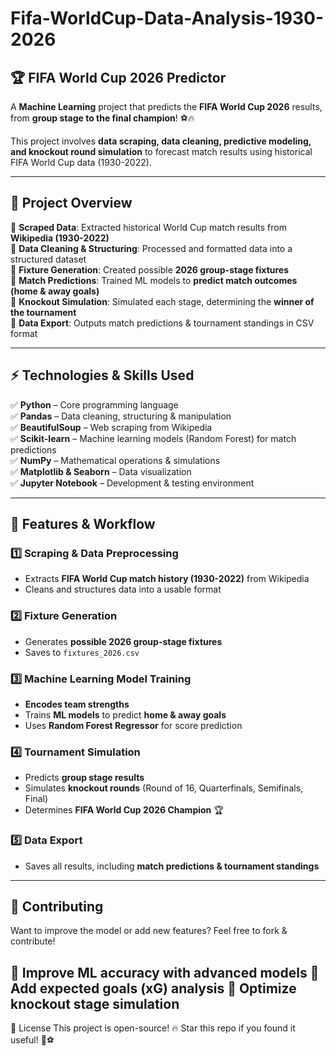 # Fifa-WorldCup-Data-Analysis-1930-2026

## 🏆 FIFA World Cup 2026 Predictor

A **Machine Learning** project that predicts the **FIFA World Cup 2026** results, from **group stage to the final champion**! ⚽🔥  

This project involves **data scraping, data cleaning, predictive modeling, and knockout round simulation** to forecast match results using historical FIFA World Cup data (1930-2022).

---

## 🚀 Project Overview

🔹 **Scraped Data**: Extracted historical World Cup match results from **Wikipedia (1930-2022)**  
🔹 **Data Cleaning & Structuring**: Processed and formatted data into a structured dataset  
🔹 **Fixture Generation**: Created possible **2026 group-stage fixtures**  
🔹 **Match Predictions**: Trained ML models to **predict match outcomes (home & away goals)**  
🔹 **Knockout Simulation**: Simulated each stage, determining the **winner of the tournament**  
🔹 **Data Export**: Outputs match predictions & tournament standings in CSV format  

---

## ⚡ Technologies & Skills Used

✅ **Python** – Core programming language  
✅ **Pandas** – Data cleaning, structuring & manipulation  
✅ **BeautifulSoup** – Web scraping from Wikipedia  
✅ **Scikit-learn** – Machine learning models (Random Forest) for match predictions  
✅ **NumPy** – Mathematical operations & simulations  
✅ **Matplotlib & Seaborn** – Data visualization  
✅ **Jupyter Notebook** – Development & testing environment  

---
## 🎯 Features & Workflow  

### 1️⃣ Scraping & Data Preprocessing  
- Extracts **FIFA World Cup match history (1930-2022)** from Wikipedia  
- Cleans and structures data into a usable format  

### 2️⃣ Fixture Generation  
- Generates **possible 2026 group-stage fixtures**  
- Saves to `fixtures_2026.csv`  

### 3️⃣ Machine Learning Model Training  
- **Encodes team strengths**  
- Trains **ML models** to predict **home & away goals**  
- Uses **Random Forest Regressor** for score prediction  

### 4️⃣ Tournament Simulation  
- Predicts **group stage results**  
- Simulates **knockout rounds** (Round of 16, Quarterfinals, Semifinals, Final)  
- Determines **FIFA World Cup 2026 Champion** 🏆  

### 5️⃣ Data Export  
- Saves all results, including **match predictions & tournament standings**  

---
## 🤝 Contributing
Want to improve the model or add new features? Feel free to fork & contribute!

🔹 Improve ML accuracy with advanced models
🔹 Add expected goals (xG) analysis
🔹 Optimize knockout stage simulation
---
📜 License
This project is open-source!
🔥 Star this repo if you found it useful! 🚀⚽
